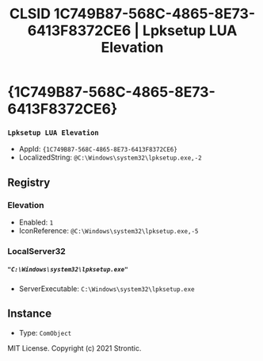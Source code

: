 ﻿---
title: "CLSID 1C749B87-568C-4865-8E73-6413F8372CE6 | Lpksetup LUA Elevation"
excerpt: What is COM-Object CLSID 1C749B87-568C-4865-8E73-6413F8372CE6?
---

# {1C749B87-568C-4865-8E73-6413F8372CE6}

### `Lpksetup LUA Elevation`
* AppId: `{1C749B87-568C-4865-8E73-6413F8372CE6}`
* LocalizedString: `@C:\Windows\system32\lpksetup.exe,-2`

## Registry


### Elevation

* Enabled: `1`
* IconReference: `@C:\Windows\system32\lpksetup.exe,-5`

### LocalServer32

##### `"C:\Windows\system32\lpksetup.exe"`
* ServerExecutable: `C:\Windows\system32\lpksetup.exe`

## Instance

* Type: `ComObject`

MIT License. Copyright (c) 2021 Strontic.


